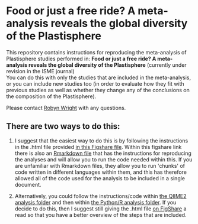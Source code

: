 # Food or just a free ride? A meta-analysis reveals the global diversity of the Plastisphere


This repository contains instructions for reproducing the meta-analysis of Plastisphere studies performed in:
**Food or just a free ride? A meta-analysis reveals the global diversity of the Plastisphere** (currently under revision in the ISME journal)</br>
You can do this with only the studies that are included in the meta-analysis, or you can include new studies too (in order to evaluate how they fit with previous studies as well as whether they change any of the conclusions on the composition of the Plastisphere).

Please contact [Robyn Wright](mailto:robyn.wright@dal.ca) with any questions.

## There are two ways to do this:
1. I suggest that the easiest way to do this is by following the instructions in the .html file provided [in this Figshare file](https://doi.org/10.6084/m9.figshare.12923855). Within this figshare link there is also an [Rmarkdown file](https://rmarkdown.rstudio.com/) that has the instructions for reproducing the analyses and will allow you to run the code needed within this. If you are unfamiliar with Rmarkdown files, they allow you to run 'chunks' of code written in different languages within them, and this has therefore allowed all of the code used for the analysis to be included in a single document.

2. Alternatively, you could follow the instructions/code within [the QIIME2 analysis folder](https://github.com/R-Wright-1/Plastisphere-MetaAnalysis/tree/master/qiime2_analysis) and then within [the Python/R analysis folder](https://github.com/R-Wright-1/Plastisphere-MetaAnalysis/tree/master/python_analysis).
If you decide to do this, then I suggest still giving the .html file [on FigShare](https://doi.org/10.6084/m9.figshare.12923855) a read so that you have a better overview of the steps that are included.
